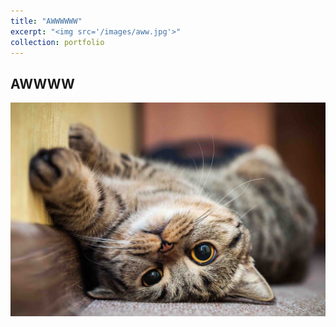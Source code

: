 ```yaml
---
title: "AWWWWWW"
excerpt: "<img src='/images/aww.jpg'>"
collection: portfolio
---
```


## AWWWW

<img src='/images/aww.jpg'>